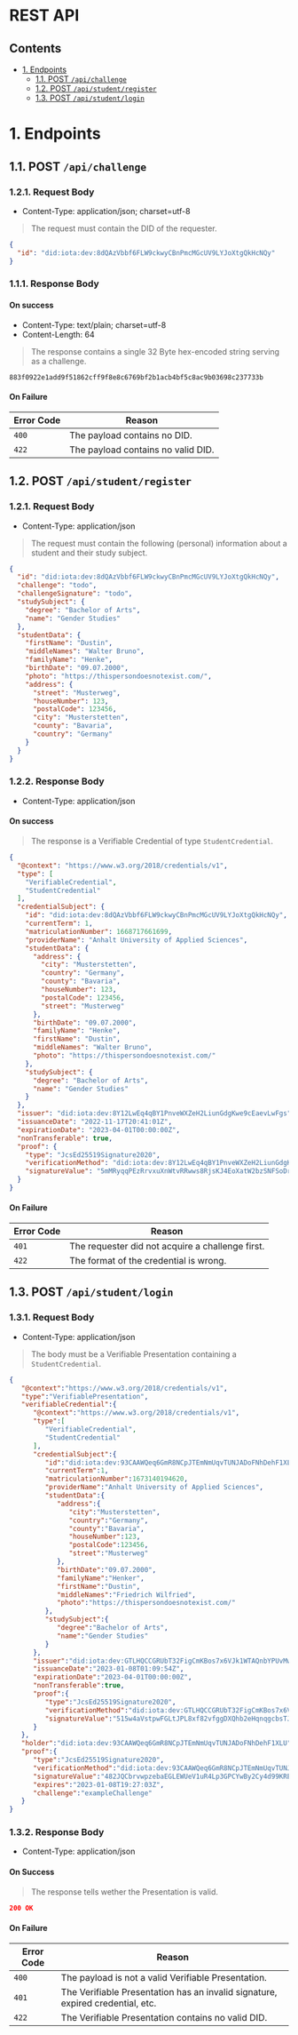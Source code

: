# REST API <!-- omit in toc -->

## Contents
- [1. Endpoints](#1-endpoints)
  - [1.1. POST `/api/challenge`](#11-post-apichallenge)
  - [1.2. POST `/api/student/register`](#12-post-apistudentregister)
  - [1.3. POST `/api/student/login`](#13-post-apistudentlogin)

# 1. Endpoints

## 1.1. POST `/api/challenge`

### 1.2.1. Request Body <!-- omit in toc -->

- Content-Type: application/json; charset=utf-8

> The request must contain the DID of the requester.

```json
{
  "id": "did:iota:dev:8dQAzVbbf6FLW9ckwyCBnPmcMGcUV9LYJoXtgQkHcNQy"
}
```

### 1.1.1. Response Body <!-- omit in toc -->

#### On success <!-- omit in toc -->

- Content-Type: text/plain; charset=utf-8
- Content-Length: 64
  
> The response contains a single 32 Byte hex-encoded string serving as a challenge.
```
883f0922e1add9f51862cff9f8e8c6769bf2b1acb4bf5c8ac9b03698c237733b
```

#### On Failure <!-- omit in toc -->

| Error Code | Reason                             |
| ---------- | ---------------------------------- |
| `400`      | The payload contains no DID.       |
| `422`      | The payload contains no valid DID. |

## 1.2. POST `/api/student/register`

### 1.2.1. Request Body <!-- omit in toc -->

- Content-Type: application/json

> The request must contain the following (personal) information
> about a student and their study subject.

```json
{
  "id": "did:iota:dev:8dQAzVbbf6FLW9ckwyCBnPmcMGcUV9LYJoXtgQkHcNQy",
  "challenge": "todo",
  "challengeSignature": "todo",
  "studySubject": {
    "degree": "Bachelor of Arts",
    "name": "Gender Studies"
  },
  "studentData": {
    "firstName": "Dustin",
    "middleNames": "Walter Bruno",
    "familyName": "Henke",
    "birthDate": "09.07.2000",
    "photo": "https://thispersondoesnotexist.com/",
    "address": {
      "street": "Musterweg",
      "houseNumber": 123,
      "postalCode": 123456,
      "city": "Musterstetten",
      "county": "Bavaria",
      "country": "Germany"
    }
  }
}
```

### 1.2.2. Response Body <!-- omit in toc -->

- Content-Type: application/json

#### On success <!-- omit in toc -->

> The response is a Verifiable Credential of type `StudentCredential`.

```json
{
  "@context": "https://www.w3.org/2018/credentials/v1",
  "type": [
    "VerifiableCredential",
    "StudentCredential"
  ],
  "credentialSubject": {
    "id": "did:iota:dev:8dQAzVbbf6FLW9ckwyCBnPmcMGcUV9LYJoXtgQkHcNQy",
    "currentTerm": 1,
    "matriculationNumber": 1668717661699,
    "providerName": "Anhalt University of Applied Sciences",
    "studentData": {
      "address": {
        "city": "Musterstetten",
        "country": "Germany",
        "county": "Bavaria",
        "houseNumber": 123,
        "postalCode": 123456,
        "street": "Musterweg"
      },
      "birthDate": "09.07.2000",
      "familyName": "Henke",
      "firstName": "Dustin",
      "middleNames": "Walter Bruno",
      "photo": "https://thispersondoesnotexist.com/"
    },
    "studySubject": {
      "degree": "Bachelor of Arts",
      "name": "Gender Studies"
    }
  },
  "issuer": "did:iota:dev:8Y12LwEq4qBY1PnveWXZeH2LiunGdgKwe9cEaevLwFgs",
  "issuanceDate": "2022-11-17T20:41:01Z",
  "expirationDate": "2023-04-01T00:00:00Z",
  "nonTransferable": true,
  "proof": {
    "type": "JcsEd25519Signature2020",
    "verificationMethod": "did:iota:dev:8Y12LwEq4qBY1PnveWXZeH2LiunGdgKwe9cEaevLwFgs#key-sign-student",
    "signatureValue": "5mMRyqqPEzRrvxuXnWtvRRwws8RjsKJ4EoXatW2bzSNFSoDr8aG8SR8Svfoqqo57pfQpz1m1shYVKxmZspomYQ44"
  }
}
```

#### On Failure <!-- omit in toc -->

| Error Code | Reason                                           |
| ---------- | ------------------------------------------------ |
| `401`      | The requester did not acquire a challenge first. |
| `422`      | The format of the credential is wrong.           |

## 1.3. POST `/api/student/login`

### 1.3.1. Request Body <!-- omit in toc -->

- Content-Type: application/json

> The body must be a Verifiable Presentation containing a `StudentCredential`.

```json
{
   "@context":"https://www.w3.org/2018/credentials/v1",
   "type":"VerifiablePresentation",
   "verifiableCredential":{
      "@context":"https://www.w3.org/2018/credentials/v1",
      "type":[
         "VerifiableCredential",
         "StudentCredential"
      ],
      "credentialSubject":{
         "id":"did:iota:dev:93CAAWQeq6GmR8NCpJTEmNmUqvTUNJADoFNhDehF1XLU",
         "currentTerm":1,
         "matriculationNumber":1673140194620,
         "providerName":"Anhalt University of Applied Sciences",
         "studentData":{
            "address":{
               "city":"Musterstetten",
               "country":"Germany",
               "county":"Bavaria",
               "houseNumber":123,
               "postalCode":123456,
               "street":"Musterweg"
            },
            "birthDate":"09.07.2000",
            "familyName":"Henker",
            "firstName":"Dustin",
            "middleNames":"Friedrich Wilfried",
            "photo":"https://thispersondoesnotexist.com/"
         },
         "studySubject":{
            "degree":"Bachelor of Arts",
            "name":"Gender Studies"
         }
      },
      "issuer":"did:iota:dev:GTLHQCCGRUbT32FigCmKBos7x6VJk1WTAQnbYPUvMwmF",
      "issuanceDate":"2023-01-08T01:09:54Z",
      "expirationDate":"2023-04-01T00:00:00Z",
      "nonTransferable":true,
      "proof":{
         "type":"JcsEd25519Signature2020",
         "verificationMethod":"did:iota:dev:GTLHQCCGRUbT32FigCmKBos7x6VJk1WTAQnbYPUvMwmF#key-sign-student",
         "signatureValue":"515w4aVstpwFGLtJPL8xf82vfggDXQhb2eHqnqgcbsTJPkRh4j2gfgjYTCeWBRhTFLCQTb6wQa9VypVWncLKGcRQ"
      }
   },
   "holder":"did:iota:dev:93CAAWQeq6GmR8NCpJTEmNmUqvTUNJADoFNhDehF1XLU",
   "proof":{
      "type":"JcsEd25519Signature2020",
      "verificationMethod":"did:iota:dev:93CAAWQeq6GmR8NCpJTEmNmUqvTUNJADoFNhDehF1XLU#sign-0",
      "signatureValue":"482JQCbrvwpzebaEGLEWUeV1uR4Lp3GPCYwBy2Cy4d99KRE14Jk9vhuNNtJvLJjaHvodAfcL1bSTpVxeoQjRhoSg",
      "expires":"2023-01-08T19:27:03Z",
      "challenge":"exampleChallenge"
   }
}
```

### 1.3.2. Response Body <!-- omit in toc -->

- Content-Type: application/json

#### On Success <!-- omit in toc -->

> The response tells wether the Presentation is valid.

```json
200 OK
```

#### On Failure <!-- omit in toc -->

| Error Code | Reason                                                                         |
| ---------- | ------------------------------------------------------------------------------ |
| `400`      | The payload is not a valid Verifiable Presentation.                            |
| `401`      | The Verifiable Presentation has an invalid signature, expired credential, etc. |
| `422`      | The Verifiable Presentation contains no valid DID.                             |
